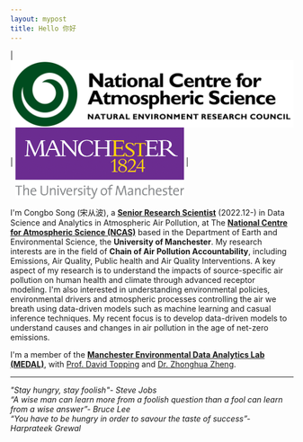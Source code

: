 ```yaml
---
layout: mypost
title: Hello 你好
---
```


| <img src='/static/img/NCAS1.png' alt="NCAS logo" align='center' style='width: 530px'/>  | <img src='/static/img/Machester1.png' alt="University of Manchester logo" align='center' style='width: 300px'/> |

I'm Congbo Song (宋从波), a **[Senior Research Scientist](https://research.manchester.ac.uk/en/persons/congbo-song)** (2022.12-) in Data Science and Analytics in Atmospheric Air Pollution, at The **[National Centre for Atmospheric Science (NCAS)](https://ncas.ac.uk)** based in the Department of Earth and Environmental Science, the **University of Manchester**. My research interests are in the field of **Chain of Air Pollution Accountability**, including Emissions, Air Quality, Public health and Air Quality Interventions. A key aspect of my research is to understand the impacts of source-specific air pollution on human health and climate through advanced receptor modeling. I'm also interested in understanding environmental policies, environmental drivers and atmospheric processes controlling the air we breath using data-driven models such as machine learning and casual inference techniques. My recent focus is to develop data-driven models to understand causes and changes in air pollution in the age of net-zero emissions.

I'm a member of the **[Manchester Environmental Data Analytics Lab (MEDAL)](https://m-edal.github.io)**, with [Prof. David Topping](https://research.manchester.ac.uk/en/persons/david.topping) and [Dr. Zhonghua Zheng](https://zhonghuazheng.com).

-------------
*"Stay hungry, stay foolish"- Steve Jobs*\
*“A wise man can learn more from a foolish question than a fool can learn from a wise answer”- Bruce Lee*\
*“You have to be hungry in order to savour the taste of success”- Harprateek Grewal*
